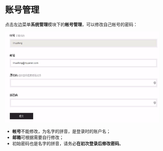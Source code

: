 # 账号管理

点击左边菜单**系统管理**模块下的**帐号管理**，可以修改自己帐号的密码：

![](2-1.png)

- **帐号**不能修改，为名字的拼音，是登录时的账户名；
- **邮箱**可根据需要自行修改；
- 初始密码也是名字的拼音，请务必**在初次登录后修改密码**。